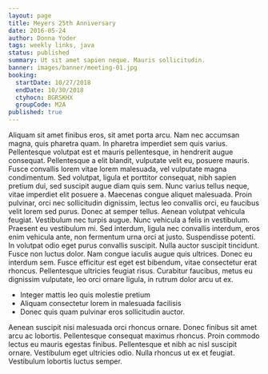 ```yaml
---
layout: page
title: Meyers 25th Anniversary
date: 2016-05-24
author: Donna Yoder
tags: weekly links, java
status: published
summary: Ut sit amet sapien neque. Mauris sollicitudin.
banner: images/banner/meeting-01.jpg
booking:
  startDate: 10/27/2018
  endDate: 10/30/2018
  ctyhocn: BGRSKHX
  groupCode: M2A
published: true
---
```

Aliquam sit amet finibus eros, sit amet porta arcu. Nam nec accumsan magna, quis pharetra quam. In pharetra imperdiet sem quis varius. Pellentesque volutpat est et mauris pellentesque, in hendrerit augue consequat. Pellentesque a elit blandit, vulputate velit eu, posuere mauris. Fusce convallis lorem vitae lorem malesuada, vel vulputate magna condimentum. Sed volutpat, ligula et porttitor consequat, nibh sapien pretium dui, sed suscipit augue diam quis sem. Nunc varius tellus neque, vitae imperdiet elit posuere a. Maecenas congue aliquet malesuada. Proin pulvinar, orci nec sollicitudin dignissim, lectus leo convallis orci, eu faucibus velit lorem sed purus. Donec at semper tellus. Aenean volutpat vehicula feugiat. Vestibulum nec turpis augue. Nunc vehicula a felis in vestibulum.
Praesent eu vestibulum mi. Sed interdum, ligula nec convallis interdum, eros enim vehicula ante, non fermentum urna orci at justo. Suspendisse potenti. In volutpat odio eget purus convallis suscipit. Nulla auctor suscipit tincidunt. Fusce non luctus dolor. Nam congue iaculis augue quis ultrices. Donec eu interdum sem. Fusce efficitur est eget est bibendum, vitae consectetur erat rhoncus. Pellentesque ultricies feugiat risus. Curabitur faucibus, metus eu dignissim vulputate, leo orci ornare ligula, in rutrum dolor arcu ut ex.

* Integer mattis leo quis molestie pretium
* Aliquam consectetur lorem in malesuada facilisis
* Donec quis quam pulvinar eros sollicitudin auctor.

Aenean suscipit nisi malesuada orci rhoncus ornare. Donec finibus sit amet arcu ac lobortis. Pellentesque consequat maximus rhoncus. Proin commodo lectus eu mauris egestas finibus. Pellentesque et nibh ac nisl suscipit ornare. Vestibulum eget ultricies odio. Nulla rhoncus ut ex et feugiat. Vestibulum lobortis luctus semper.
